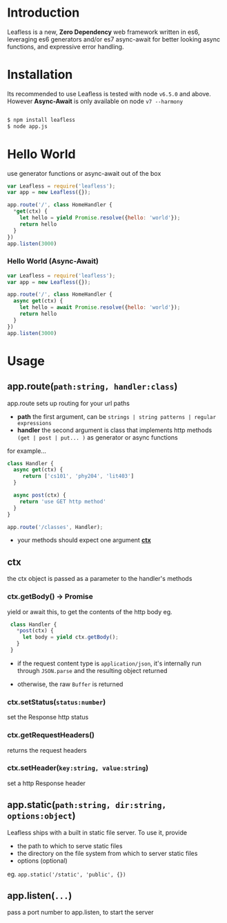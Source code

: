 # Introduction

Leafless is a new, **Zero Dependency** web framework written in es6, 
leveraging es6 generators and/or es7 async-await for better looking async functions, and expressive error handling.

# Installation
Its recommended to use Leafless is tested with node `v6.5.0` and above. However
**Async-Await** is only available on node `v7 --harmony`

```bash

$ npm install leafless
$ node app.js

```

# Hello World
use generator functions or async-await out of the box  

```js
var Leafless = require('leafless');
var app = new Leafless({});

app.route('/', class HomeHandler {
  *get(ctx) {
    let hello = yield Promise.resolve({hello: 'world'});
    return hello
  }
})
app.listen(3000)
```

### Hello World (Async-Await)
```js
var Leafless = require('leafless');
var app = new Leafless({});

app.route('/', class HomeHandler {
  async get(ctx) {
    let hello = await Promise.resolve({hello: 'world'});
    return hello
  }
})
app.listen(3000)
```

# Usage
## app.route(`path:string, handler:class`)
app.route sets up routing for your url paths  
 - **path** the first argument, can be `strings | string patterns | regular expressions`  
 - **handler** the second argument is class that implements http methods `(get | post | put... )` as generator or async functions  

 for example...  
 ```js
 class Handler {
   async get(ctx) {
      return ['cs101', 'phy204', 'lit403']
   }

   async post(ctx) {
     return 'use GET http method'
   }
 }

 app.route('/classes', Handler);
 ```

 - your methods should expect one argument **[ctx](#ctx)**


## ctx
the ctx object is passed as a parameter to the handler's methods

### ctx.getBody() -> Promise
yield or await this, to get the contents of the http body
 eg.  
 ```js
  class Handler {
    *post(ctx) {
      let body = yield ctx.getBody();
    }
  }
 ```
 - if the request content type is `application/json`, it's internally run through `JSON.parse` and the resulting object returned  

 - otherwise, the raw `Buffer` is returned

### ctx.setStatus(`status:number`)
set the Response http status

### ctx.getRequestHeaders()
returns the request headers

### ctx.setHeader(`key:string, value:string`)
set a http Response header

## app.static(`path:string, dir:string, options:object`)
Leafless ships with a built in static file server. To use it, provide  
 - the path to which to serve static files
 - the directory on the file system from which to server static files
 - options (optional)  

eg. `app.static('/static', 'public', {})`

## app.listen(`...`)
pass a port number to app.listen, to start the server